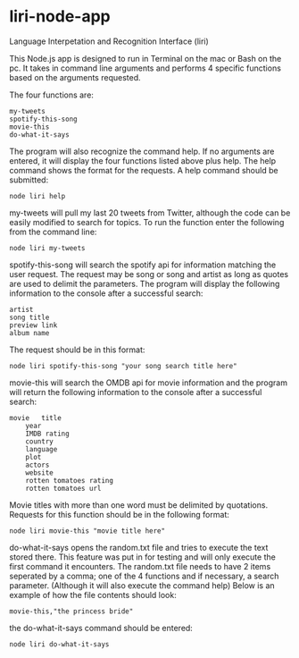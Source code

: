 # liri-node-app
Language Interpetation and Recognition Interface (liri)

This Node.js app is designed to run in Terminal on the mac or Bash on the pc.  It takes in command line arguments and performs 4 specific functions based on the arguments requested.

The four functions are:

	my-tweets
	spotify-this-song
	movie-this
	do-what-it-says

The program will also recognize the command help.  If no arguments are entered, it will display the four functions listed above plus help. The help command shows the format for the requests.  A help command should be submitted:

	node liri help

my-tweets will pull my last 20 tweets from Twitter, although the code can be easily modified to search for topics.  To run the function enter the following from the command line:

	node liri my-tweets

spotify-this-song will search the spotify api for information matching the user request.  The request may be song or song and artist as long as quotes are used to delimit the parameters.  The program will display the following information to the console after a successful search:

	artist
	song title
	preview link
	album name

The request should be in this format:
	
	node liri spotify-this-song "your song search title here"

movie-this will search the OMDB api for movie information and the program will return the following information to the console after a successful search:

	movie 	title
		year
		IMDB rating
		country
		language
		plot
		actors
		website
		rotten tomatoes rating
		rotten tomatoes url

Movie titles with more than one word must be delimited by quotations.  Requests for this function should be in the following format:

	node liri movie-this "movie title here"

do-what-it-says opens the random.txt file and tries to execute the text stored there.  This feature was put in for testing and will only execute the first command it encounters. The random.txt file needs to have 2 items seperated by a comma; one of the 4 functions and if necessary, a search parameter. 
(Although it will also execute the command help)
Below is an example of how the file contents should look:

	movie-this,"the princess bride"

the do-what-it-says command should be entered:

	node liri do-what-it-says
	

